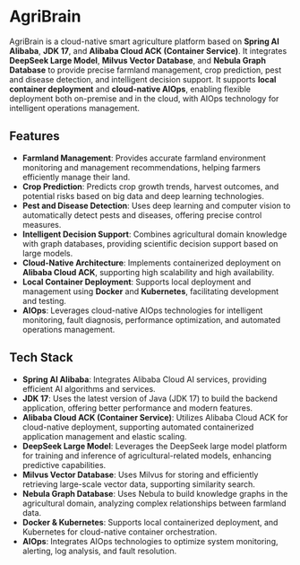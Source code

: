 # AgriBrain

AgriBrain is a cloud-native smart agriculture platform based on **Spring AI Alibaba**, **JDK 17**, and **Alibaba Cloud ACK (Container Service)**. It integrates **DeepSeek Large Model**, **Milvus Vector Database**, and **Nebula Graph Database** to provide precise farmland management, crop prediction, pest and disease detection, and intelligent decision support. It supports **local container deployment** and **cloud-native AIOps**, enabling flexible deployment both on-premise and in the cloud, with AIOps technology for intelligent operations management.

## Features

- **Farmland Management**: Provides accurate farmland environment monitoring and management recommendations, helping farmers efficiently manage their land.
- **Crop Prediction**: Predicts crop growth trends, harvest outcomes, and potential risks based on big data and deep learning technologies.
- **Pest and Disease Detection**: Uses deep learning and computer vision to automatically detect pests and diseases, offering precise control measures.
- **Intelligent Decision Support**: Combines agricultural domain knowledge with graph databases, providing scientific decision support based on large models.
- **Cloud-Native Architecture**: Implements containerized deployment on **Alibaba Cloud ACK**, supporting high scalability and high availability.
- **Local Container Deployment**: Supports local deployment and management using **Docker** and **Kubernetes**, facilitating development and testing.
- **AIOps**: Leverages cloud-native AIOps technologies for intelligent monitoring, fault diagnosis, performance optimization, and automated operations management.

## Tech Stack

- **Spring AI Alibaba**: Integrates Alibaba Cloud AI services, providing efficient AI algorithms and services.
- **JDK 17**: Uses the latest version of Java (JDK 17) to build the backend application, offering better performance and modern features.
- **Alibaba Cloud ACK (Container Service)**: Utilizes Alibaba Cloud ACK for cloud-native deployment, supporting automated containerized application management and elastic scaling.
- **DeepSeek Large Model**: Leverages the DeepSeek large model platform for training and inference of agricultural-related models, enhancing predictive capabilities.
- **Milvus Vector Database**: Uses Milvus for storing and efficiently retrieving large-scale vector data, supporting similarity search.
- **Nebula Graph Database**: Uses Nebula to build knowledge graphs in the agricultural domain, analyzing complex relationships between farmland data.
- **Docker & Kubernetes**: Supports local containerized deployment, and Kubernetes for cloud-native container orchestration.
- **AIOps**: Integrates AIOps technologies to optimize system monitoring, alerting, log analysis, and fault resolution.
